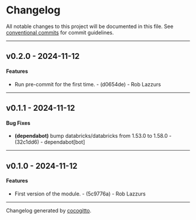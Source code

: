# Changelog
All notable changes to this project will be documented in this file. See [conventional commits](https://www.conventionalcommits.org/) for commit guidelines.

- - -
## v0.2.0 - 2024-11-12
#### Features
- Run pre-commit for the first time. - (d0654de) - Rob Lazzurs

- - -

## v0.1.1 - 2024-11-12
#### Bug Fixes
- **(dependabot)** bump databricks/databricks from 1.53.0 to 1.58.0 - (32c1dd6) - dependabot[bot]

- - -

## v0.1.0 - 2024-11-12
#### Features
- First version of the module. - (5c9776a) - Rob Lazzurs

- - -

Changelog generated by [cocogitto](https://github.com/cocogitto/cocogitto).
